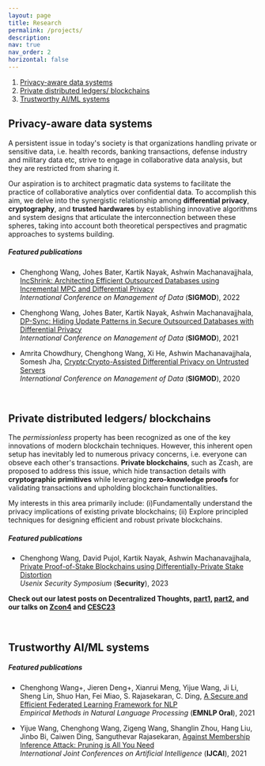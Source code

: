 ```yaml
---
layout: page
title: Research
permalink: /projects/
description: 
nav: true
nav_order: 2
horizontal: false
---
```


1. [Privacy-aware data systems](#dbms)
2. [Private distributed ledgers/ blockchains](#blockchain)
3. [Trustworthy AI/ML systems](#ai)

## Privacy-aware data systems <a name="dbms"></a>
A persistent issue in today's society is that organizations handling private or sensitive data, i.e. health records, banking transactions, defense industry and military data etc, strive to engage in collaborative data analysis, but they are restricted from sharing it. 

Our aspiration is to architect pragmatic data systems to facilitate the practice of collaborative analytics over confidential data. To accomplish this aim, we delve into the synergistic relationship among **differential privacy**, **cryptography**, and **trusted hardwares** by establishing innovative algorithms and system designs that articulate the interconnection between these spheres, taking into account both theoretical perspectives and pragmatic approaches to systems building.

##### **Featured publications**
- Chenghong Wang, Johes Bater, Kartik Nayak, Ashwin Machanavajjhala, [IncShrink: Architecting Efficient Outsourced Databases using Incremental MPC and Differential Privacy](https://arxiv.org/abs/2203.05084)\
*International Conference on Management of Data* (**SIGMOD**), 2022

- Chenghong Wang, Johes Bater, Kartik Nayak, Ashwin Machanavajjhala, [DP-Sync: Hiding Update Patterns in Secure Outsourced Databases with Differential Privacy](https://arxiv.org/abs/2103.15942)\
*International Conference on Management of Data* (**SIGMOD**), 2021

- Amrita Chowdhury, Chenghong Wang, Xi He, Ashwin Machanavajjhala, Somesh Jha, [Crypt$\epsilon$:Crypto-Assisted Differential Privacy on Untrusted Servers](https://dl.acm.org/doi/10.1145/3318464.3380596)\
*International Conference on Management of Data* (**SIGMOD**), 2020

<br>

## Private distributed ledgers/ blockchains <a name="blockchain"></a>

The *permissionless* property has been recognized as one of the key innovations of modern blockchain techniques. However, this inherent open setup has inevitably led to numerous privacy concerns, i.e. everyone can obseve each other's transactions. **Private blockchains**, such as Zcash, are proposed to address this issue, which hide transaction details with **cryptographic primitives** while leveraging **zero-knowledge proofs** for validating transactions and upholding blockchain functionalities. 

My interests in this area primarily include: (i)Fundamentally understand the privacy implications of existing private blockchains; (ii) Explore principled techniques for designing efficient and robust private blockchains.

##### **Featured publications**
- Chenghong Wang, David Pujol, Kartik Nayak, Ashwin Machanavajjhala, [Private Proof-of-Stake Blockchains using Differentially-Private Stake Distortion](https://eprint.iacr.org/2023/787)\
*Usenix Security Symposium* (**Security**), 2023

**Check out our latest posts on Decentralized Thoughts, [part1](https://decentralizedthoughts.github.io/2023-07-21-ppos1/), [part2](https://decentralizedthoughts.github.io/2023-07-21-ppos2/), and our talks on [Zcon4](https://www.youtube.com/live/DMiw7m2Ku78?feature=share&t=9316) and [CESC23](https://www.youtube.com/watch?t=6635&v=q9-xxy43BnM&feature=youtu.be)**

<br>

## Trustworthy AI/ML systems <a name="ai"></a>
##### **Featured publications**
- Chenghong Wang+, Jieren Deng+, Xianrui Meng, Yijue Wang, Ji Li, Sheng Lin, Shuo Han, Fei Miao, S. Rajasekaran, C. Ding, [A Secure and Efficient Federated Learning Framework for NLP](https://aclanthology.org/2021.emnlp-main.606)\
*Empirical Methods in Natural Language Processing* (**EMNLP Oral**), 2021

- Yijue Wang, Chenghong Wang, Zigeng Wang, Shanglin Zhou, Hang Liu, Jinbo Bi, Caiwen Ding, Sanguthevar Rajasekaran, [Against Membership Inference Attack: Pruning is All You Need](https://arxiv.org/abs/2008.13578)\
*International Joint Conferences on Artificial Intelligence* (**IJCAI**), 2021 

<br>

<br>
